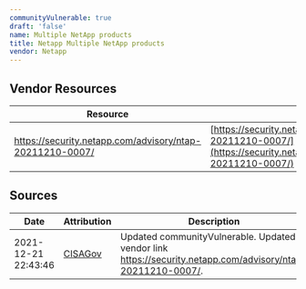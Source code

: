 ```yaml
---
communityVulnerable: true
draft: 'false'
name: Multiple NetApp products
title: Netapp Multiple NetApp products
vendor: Netapp
---
```


## Vendor Resources
| Resource | Link |
| --- | --- |
| https://security.netapp.com/advisory/ntap-20211210-0007/ | [https://security.netapp.com/advisory/ntap-20211210-0007/](https://security.netapp.com/advisory/ntap-20211210-0007/) |



## Sources
| Date | Attribution | Description |
| --- | --- | --- |
| 2021-12-21 22:43:46 | [CISAGov](https://raw.githubusercontent.com/cisagov/log4j-affected-db/develop/README.md) | Updated communityVulnerable. Updated vendor link https://security.netapp.com/advisory/ntap-20211210-0007/.  |

